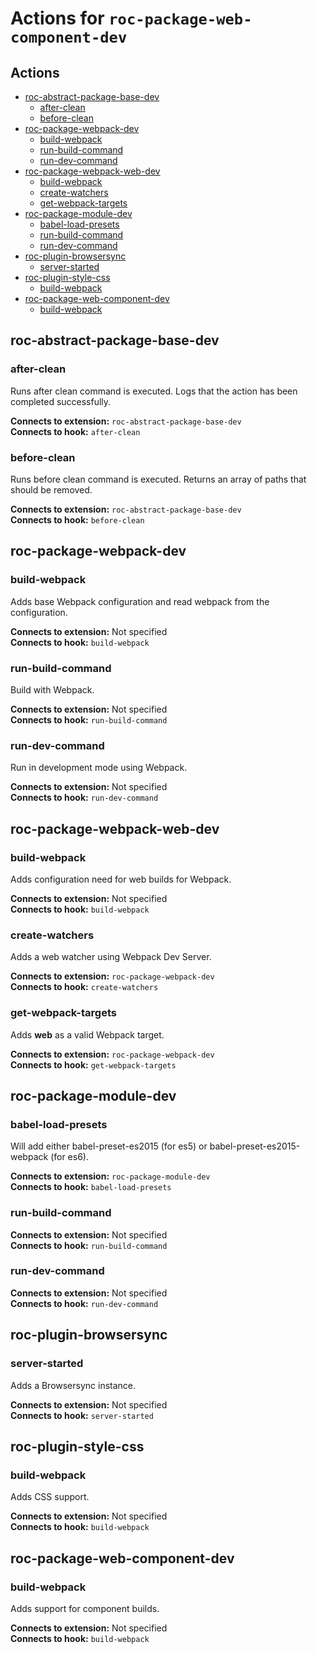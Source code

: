 # Actions for `roc-package-web-component-dev`

## Actions
* [roc-abstract-package-base-dev](#roc-abstract-package-base-dev)
  * [after-clean](#after-clean)
  * [before-clean](#before-clean)
* [roc-package-webpack-dev](#roc-package-webpack-dev)
  * [build-webpack](#build-webpack)
  * [run-build-command](#run-build-command)
  * [run-dev-command](#run-dev-command)
* [roc-package-webpack-web-dev](#roc-package-webpack-web-dev)
  * [build-webpack](#build-webpack-1)
  * [create-watchers](#create-watchers)
  * [get-webpack-targets](#get-webpack-targets)
* [roc-package-module-dev](#roc-package-module-dev)
  * [babel-load-presets](#babel-load-presets)
  * [run-build-command](#run-build-command-1)
  * [run-dev-command](#run-dev-command-1)
* [roc-plugin-browsersync](#roc-plugin-browsersync)
  * [server-started](#server-started)
* [roc-plugin-style-css](#roc-plugin-style-css)
  * [build-webpack](#build-webpack-2)
* [roc-package-web-component-dev](#roc-package-web-component-dev)
  * [build-webpack](#build-webpack-3)

## roc-abstract-package-base-dev

### after-clean

Runs after clean command is executed. Logs that the action has been completed successfully.

__Connects to extension:__ `roc-abstract-package-base-dev`  
__Connects to hook:__ `after-clean`  

### before-clean

Runs before clean command is executed. Returns an array of paths that should be removed.

__Connects to extension:__ `roc-abstract-package-base-dev`  
__Connects to hook:__ `before-clean`  

## roc-package-webpack-dev

### build-webpack

Adds base Webpack configuration and read webpack from the configuration.

__Connects to extension:__ Not specified  
__Connects to hook:__ `build-webpack`  

### run-build-command

Build with Webpack.

__Connects to extension:__ Not specified  
__Connects to hook:__ `run-build-command`  

### run-dev-command

Run in development mode using Webpack.

__Connects to extension:__ Not specified  
__Connects to hook:__ `run-dev-command`  

## roc-package-webpack-web-dev

### build-webpack

Adds configuration need for web builds for Webpack.

__Connects to extension:__ Not specified  
__Connects to hook:__ `build-webpack`  

### create-watchers

Adds a web watcher using Webpack Dev Server.

__Connects to extension:__ `roc-package-webpack-dev`  
__Connects to hook:__ `create-watchers`  

### get-webpack-targets

Adds __web__ as a valid Webpack target.

__Connects to extension:__ `roc-package-webpack-dev`  
__Connects to hook:__ `get-webpack-targets`  

## roc-package-module-dev

### babel-load-presets

Will add either babel-preset-es2015 (for es5) or babel-preset-es2015-webpack (for es6).

__Connects to extension:__ `roc-package-module-dev`  
__Connects to hook:__ `babel-load-presets`  

### run-build-command

__Connects to extension:__ Not specified  
__Connects to hook:__ `run-build-command`  

### run-dev-command

__Connects to extension:__ Not specified  
__Connects to hook:__ `run-dev-command`  

## roc-plugin-browsersync

### server-started

Adds a Browsersync instance.

__Connects to extension:__ Not specified  
__Connects to hook:__ `server-started`  

## roc-plugin-style-css

### build-webpack

Adds CSS support.

__Connects to extension:__ Not specified  
__Connects to hook:__ `build-webpack`  

## roc-package-web-component-dev

### build-webpack

Adds support for component builds.

__Connects to extension:__ Not specified  
__Connects to hook:__ `build-webpack`  
